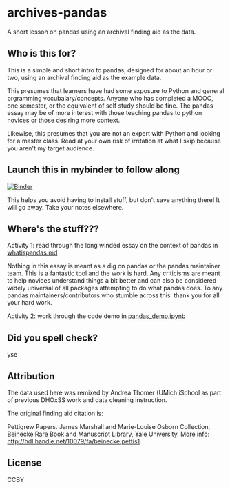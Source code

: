 # archives-pandas
A short lesson on pandas using an archival finding aid as the data.

## Who is this for?

This is a simple and short intro to pandas, designed for about an hour or two, using an archival finding aid as the example data.

This presumes that learners have had some exposure to Python and general prgramming vocubalary/concepts. Anyone who has completed a MOOC, one semester, or the equivalent of self study should be fine.  The pandas essay may be of more interest with those teaching pandas to python novices or those desiring more context.

Likewise, this presumes that you are not an expert with Python and looking for a master class. Read at your own risk of irritation at what I skip because you aren't my target audience.

## Launch this in mybinder to follow along

[![Binder](https://mybinder.org/badge.svg)](https://mybinder.org/v2/gh/elliewix/archives-pandas/master)

This helps you avoid having to install stuff, but don't save anything there! It will go away. Take your notes elsewhere.

## Where's the stuff???

Activity 1: read through the long winded essay on the context of pandas in [whatispandas.md](whatispandas.md)

Nothing in this essay is meant as a dig on pandas or the pandas maintainer team.  This is a fantastic tool and the work is hard.  Any criticisms are meant to help novices understand things a bit better and can also be considered widely universal of all packages attempting to do what pandas does.  To any pandas maintainers/contributors who stumble across this:  thank you for all your hard work.

Activity 2: work through the code demo in [pandas_demo.ipynb](pandas_demo.ipynb)

## Did you spell check?

yse

## Attribution

The data used here was remixed by Andrea Thomer (UMich iSchool as part of previous DHOxSS work and data cleaning instruction.

The original finding aid citation is:

Pettigrew Papers. James Marshall and Marie-Louise Osborn Collection, Beinecke Rare Book and Manuscript Library, Yale University. More info: http://hdl.handle.net/10079/fa/beinecke.pettis1

## License

CCBY
